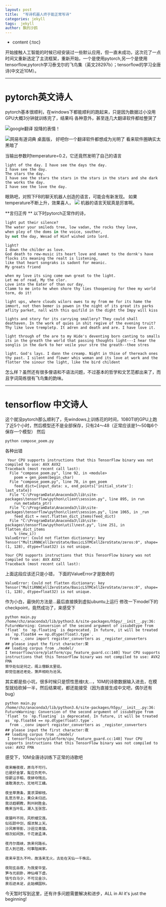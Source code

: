 ```yaml
---
layout: post
title:  "写诗机器人终于能正常写诗"
categories: jekyll
tags:  jekyll
author: 飘的沙鸥
---
```


* content
{:toc}

开始接触人工智能的时候已经安装过一些默认应用，但一直未成功，这次花了一点时间又重新选定了主流框架，重新开始，一个是使用pytorch,另一个是使用tensorflow,pytorch学习泰戈尔的飞鸟集（英文28297b）；tensorflow的学习全唐诗(中文近10M）。

----------
# pytorch英文诗人
pytorch基本很顺利，在windows下都能顺利的跑起来，只是因为数据过小没用GPU大概3分钟就训练完了，结果吗 各种意外，甚至连几大翻译软件都给整哭了

![google翻译 投降的表情！](https://i.imgur.com/TGs1yNx.png)

![网易有道词典 桌面版， 好吧你一个翻译软件都想成为光明了](https://i.imgur.com/1RDkF1s.jpg) 看来软件圈确实太黑暗了

当输出参数时temperature=0.2，它还竟然发明了自己的语言

```
light of the day. I have see the days the day.
I have see the day.
The stars the day.
I have see the stars the stars in the stars in the stars and she dark the works the day.
I have see the love the day.
```
眼熟吧，对照下FB的聊天机器人创造的语言，可能会有新发现。
如果temperature不断上升，效果喜人，
![](https://i.imgur.com/i8sfVq6.jpg)
机器的语言天赋真是厉害啊。

**言归正传
**
以下时pytorch正常作的诗，
```python
light put their silence? 
The water your smileds tree, low vadan, the rocks they love, 
when pley of the doms in the voice, souther, 
by not the day, Wesad of Hinf wished into lord.
```

```
light?
I down the childer as love.
God death to rew-music its heart love and namet to the dornk's have flocks its meaning the realt is listening,
like that heart songraks is sadont for meanic.
My greats friend
```
```
when my love its sing come own great to the light. 
Let me of read, My the clor. 
Love into the Eater of than our day. 
Clamm to me into he when shore thy lies thoopening for thee my world torm, do it!
```
```
light ups, where clouds wilors owes to my from me for its hame the immort, not then bemer is powen in the night of its great its parks aflity parket, nall with this quifild in the dight the Impy will kiss
```
```
lights and story for its carrying smallery? They could shall deathaven. In the work of quies in shit regive of the evening truit? Thy like love trempletp. It adren and death and are. I have love it.
```
```
light through of the are to my Hide's deventing born canting to smalls its in the greath the world that passing thoughts light---I hear the songlis in the dark to her veile your stre the greath--thee stres
```
```
light. God's lays. I dann the creamp. Night in thise of thereach ones thy past. I silent and flower whis woman and its love at work and the flotter the sinour the light, like the bird childent
```
怎么样？虽然还有很多俚语和不语法问题，不过基本的哲学和文艺范都出来了，而且字词简练很有飞鸟集的韵味。



----------
# tensorflow 中文诗人
这个就没pytorch那么顺利了，先windows上训练花的时间，1080TI的GPU上跑了近5个小时，然后模型还不是全部保存，只有24～48（正常应该是1～50每6个保存一个模型）
然后
```txt
python compose_poem.py
```
各种出错
```
 Your CPU supports instructions that this TensorFlow binary was not compiled to use: AVX AVX2
Traceback (most recent call last):
  File "compose_poem.py", line 92, in <module>
    poem = gen_poem(begin_char)
  File "compose_poem.py", line 78, in gen_poem
    feed_dict={input_data: x, end_points['initial_state']: last_state})
  File "C:\ProgramData\Anaconda3\lib\site-packages\tensorflow\python\client\session.py", line 895, in run
    run_metadata_ptr)
  File "C:\ProgramData\Anaconda3\lib\site-packages\tensorflow\python\client\session.py", line 1065, in _run
    feed_dict = nest.flatten_dict_items(feed_dict)
  File "C:\ProgramData\Anaconda3\lib\site-packages\tensorflow\python\util\nest.py", line 251, in flatten_dict_items
    % (new_i))
ValueError: Could not flatten dictionary: key Tensor("MultiRNNCellZeroState/BasicLSTMCellZeroState/zeros:0", shape=(1, 128), dtype=float32) is not unique.

```
```
Your CPU supports instructions that this TensorFlow binary was not compiled to use: AVX AVX2
Traceback (most recent call last):
```
上面这段应该还只是小错，
下面的ValueError才是致命的
```
ValueError: Could not flatten dictionary: key Tensor("MultiRNNCellZeroState/BasicLSTMCellZeroState/zeros:0", shape=(1, 128), dtype=float32) is not unique.

```
作为小白，最快的方法是...最后直接换到虚拟ubuntu上运行
修改一下model下的checkpoint，竟然成功了，来感受下
```
python main.py
/home/chz/anaconda3/lib/python3.6/site-packages/h5py/__init__.py:36: FutureWarning: Conversion of the second argument of issubdtype from `float` to `np.floating` is deprecated. In future, it will be treated as `np.float64 == np.dtype(float).type`.
  from ._conv import register_converters as _register_converters
## please input the first character:荣
## loading corpus from ./model/
I tensorflow/core/platform/cpu_feature_guard.cc:140] Your CPU supports instructions that this TensorFlow binary was not compiled to use: AVX2 FMA
荣华处似足何之，阁上僧繇太里徒。
即觉住居还老处，箫声相劝为沧溟。
```
其实都是些小坑，很多时候只是惯性思维t太...，10M的诗歌数据输入进去，在模型就给砍掉一半，然后结果呢，都还能接受（因为直接生成中文吧，偶尔还有bug）
```
python main.py
/home/chz/anaconda3/lib/python3.6/site-packages/h5py/__init__.py:36: FutureWarning: Conversion of the second argument of issubdtype from `float` to `np.floating` is deprecated. In future, it will be treated as `np.float64 == np.dtype(float).type`.
  from ._conv import register_converters as _register_converters
## please input the first character:夜
## loading corpus from ./model/
 I tensorflow/core/platform/cpu_feature_guard.cc:140] Your CPU supports instructions that this TensorFlow binary was not compiled to use: AVX2 FMA
```
感受下，10M全唐诗训练下正常的诗歌吧
```
夜来睡夜夜，原鸟不可行。
已是好金掌，髯应负死中。
惊薪沾手稻，夜蚌夺残云。
谁敢清衣力，无地可工纁。
```
```
夜坐草萧条，莫求深柳枝。
乱思方举上，黄众未归迟。
我访趋朝教，荆州树胜金。
晚来当叶乱，潮入玉张宫。
```
```
夜猿吟不同，风积楼交莲。
似石踪中剑，烟浓絮上天。
沙风寒带影，沙迥见青猿。
相次如闲旅，千花谢孟津。
```
```
夜月尔南峡，旅来何路长。
恋人到已姓，何事阻闽家。
```
```
夜来辛苦久不吟，故洛来无火，古处在天仙一千株云。
```
```
夜阳玄岳夜，为我爱华堂。
笋与光前卧，神仙峰下虚。
钱亏白马少，不可见金沙。
泉石迹未足，此始横国秋。
```
今天暂时写到这里，还有许多问题需要解决和进步，ALL in AI it's just the beginning!
